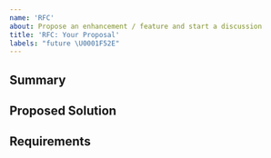 ```yaml
---
name: 'RFC'
about: Propose an enhancement / feature and start a discussion
title: 'RFC: Your Proposal'
labels: "future \U0001F52E"
---
```


<!--
  🚨 RFCs are for proposed changes (not bugs or questions)
  Specifically they are whenever you'd like to see new features
  being added to urql, or enable new use-cases.
  They're also relevant whenever @urql/core is changed, since
  changes to e.g. the `Client` or `Exchange` types are kept rare
  and lean.
-->

## Summary

<!--
  Describe in a couple of words *what* you're proposing.
  If relevant, include *why* this should be addressed now.
  The problem should be clearly stated and the solution
  should be summarised.
-->

## Proposed Solution

<!--
  Explain the solution you're proposing in detail.
  *How* will this change be implemented, and how does it work?
-->

## Requirements

<!--
  This section is *optional*.
  But if your proposed solution has multiple ways
  of being implemented, you don't want to state how
  it may be implemented, or you don't know yet how
  it will be implemented, then:
  *List* what the implementation needs to achieve to fulfill this RFC;
-->
